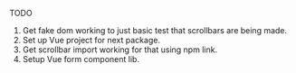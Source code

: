TODO

1. Get fake dom working to just basic test that scrollbars are being made.
2. Set up Vue project for next package.
3. Get scrollbar import working for that using npm link.
4. Setup Vue form component lib.